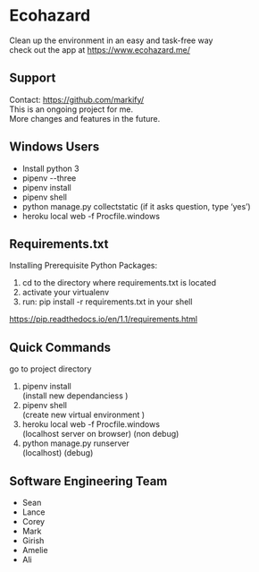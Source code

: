 # Ecohazard

Clean up the environment in an easy and task-free way  
check out the app at https://www.ecohazard.me/

## Support

Contact: https://github.com/markify/  
This is an ongoing project for me.     
More changes and features in the future.  


## Windows Users
- Install python 3
- pipenv --three
- pipenv install
- pipenv shell
- python manage.py collectstatic (if it asks question, type ‘yes’)
- heroku local web -f Procfile.windows

## Requirements.txt 

Installing Prerequisite Python Packages:
1) cd to the directory where requirements.txt is located
2) activate your virtualenv
3) run: pip install -r requirements.txt in your shell

https://pip.readthedocs.io/en/1.1/requirements.html

## Quick Commands

go to project directory 
1) pipenv install         
  (install new dependanciess )
2) pipenv shell	          
 (create new virtual environment )
3) heroku local web -f Procfile.windows     
 (localhost server on browser) (non debug) 
4) python manage.py runserver     
 (localhost) (debug) 

## Software Engineering Team

- Sean 
- Lance 
- Corey 
- Mark 
- Girish 
- Amelie
- Ali 
